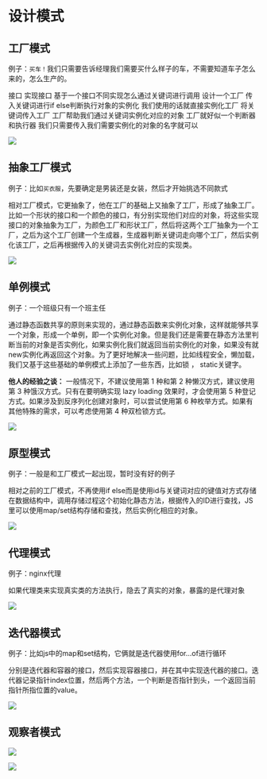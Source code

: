 # 设计模式
## 工厂模式

例子：`买车！`我们只需要告诉经理我们需要买什么样子的车，不需要知道车子怎么来的，怎么生产的。

接口 实现接口 基于一个接口不同实现怎么通过关键词进行调用 设计一个工厂 传入关键词进行if else判断执行对象的实例化 我们使用的话就直接实例化工厂 将关键词传入工厂 工厂帮助我们通过关键词实例化对应的对象 工厂就好似一个判断器和执行器 我们只需要传入我们需要实例化的对象的名字就可以

![](https://p3-juejin.byteimg.com/tos-cn-i-k3u1fbpfcp/b0bc54b535ef4b44a73659a0b3fc8eb7~tplv-k3u1fbpfcp-zoom-1.image)

## 抽象工厂模式

例子：比如`买衣服`，先要确定是男装还是女装，然后才开始挑选不同款式

相对工厂模式，它更抽象了，他在工厂的基础上又抽象了工厂，形成了抽象工厂。比如一个形状的接口和一个颜色的接口，有分别实现他们对应的对象，将这些实现接口的对象抽象为工厂，为颜色工厂和形状工厂，然后将这两个工厂抽象为一个工厂，之后为这个工厂创建一个生成器，生成器判断关键词走向哪个工厂，然后实例化该工厂，之后再根据传入的关键词去实例化对应的实现类。

![](https://p3-juejin.byteimg.com/tos-cn-i-k3u1fbpfcp/454763d70a634a1db32cd7773ef87629~tplv-k3u1fbpfcp-zoom-1.image)

## 单例模式

例子：一个班级只有一个班主任

通过静态函数共享的原则来实现的，通过静态函数来实例化对象，这样就能够共享一个对象，形成一个单例，即一个实例化对象。但是我们还是需要在静态方法里判断当前的对象是否实例化，如果实例化我们就返回当前实例化的对象，如果没有就new实例化再返回这个对象。为了更好地解决一些问题，比如线程安全，懒加载，我们又基于这些基础的单例模式上添加了一些东西，比如锁 ， static关键字。

**他人的经验之谈：** 一般情况下，不建议使用第 1 种和第 2 种懒汉方式，建议使用第 3 种饿汉方式。只有在要明确实现 lazy loading 效果时，才会使用第 5 种登记方式。如果涉及到反序列化创建对象时，可以尝试使用第 6 种枚举方式。如果有其他特殊的需求，可以考虑使用第 4 种双检锁方式。

![](https://p3-juejin.byteimg.com/tos-cn-i-k3u1fbpfcp/b7c58c0618cc4a02afe40f6e4fe3ccd9~tplv-k3u1fbpfcp-zoom-1.image)

## 原型模式

例子：一般是和工厂模式一起出现，暂时没有好的例子

相对之前的工厂模式，不再使用if else而是使用id与关键词对应的键值对方式存储在数据结构中，调用存储过程这个初始化静态方法，根据传入的ID进行查找，JS里可以使用map/set结构存储和查找，然后实例化相应的对象。

![](https://p3-juejin.byteimg.com/tos-cn-i-k3u1fbpfcp/6e8cbde18ec24db1968386fabee06878~tplv-k3u1fbpfcp-zoom-1.image)

## 代理模式

例子：nginx代理

如果代理类来实现真实类的方法执行，隐去了真实的对象，暴露的是代理对象

![](https://p3-juejin.byteimg.com/tos-cn-i-k3u1fbpfcp/66a342ce33214a1b956dbfe069c90627~tplv-k3u1fbpfcp-zoom-1.image)

## 迭代器模式

例子：比如js中的map和set结构，它俩就是迭代器使用for...of进行循环

分别是迭代器和容器的接口，然后实现容器接口，并在其中实现迭代器的接口。迭代器记录指针index位置，然后两个方法，一个判断是否指针到头，一个返回当前指针所指位置的value。

![](https://p3-juejin.byteimg.com/tos-cn-i-k3u1fbpfcp/3efca5a9c91e450892d2898ec5b1c1d0~tplv-k3u1fbpfcp-zoom-1.image)

## 观察者模式

![](https://p3-juejin.byteimg.com/tos-cn-i-k3u1fbpfcp/19f77a4621964e298bf33ac492df44ac~tplv-k3u1fbpfcp-zoom-1.image)



![](https://p3-juejin.byteimg.com/tos-cn-i-k3u1fbpfcp/ed8ef205f2a94c4bbb7bc9757dfe58ec~tplv-k3u1fbpfcp-zoom-1.image)


